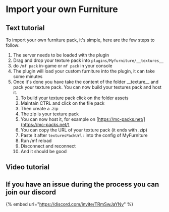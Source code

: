 # Import your own Furniture

## Text tutorial

To import your own furniture pack, it's simple, here are the few steps to follow:

1. The server needs to be loaded with the plugin
2. Drag and drop your texture pack into `plugins/Myfurniture/__textures__`
3. do `/mf pack` in-game or `mf pack` in your console
4. The plugin will load your custom furniture into the plugin, it can take some minutes
5. Once it's done you have take the content of the folder \_\_texture\_\_ and pack your texture pack. You can now build your textures pack and host it.
   1. To build your texture pack click on the folder assets
   2. Maintain CTRL and click on the file pack
   3. Then create a .zip
   4. The zip is your texture pack
   5. You can now host it, for example on [https://mc-packs.net/](https://mc-packs.net/)
   6. You can copy the URL of your texture pack (it ends with .zip)
   7. Paste it after `texturesPackUrl:` into the config of MyFurniture
   8. Run /mf reload
   9. Disconnect and reconnect
   10. And it should be good

## Video tutorial



## If you have an issue during the process you can join our discord

{% embed url="https://discord.com/invite/TRmSwJaYNv" %}
